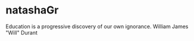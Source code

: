 # natashaGr

Education is a progressive discovery of our own ignorance. William James "Will" Durant
